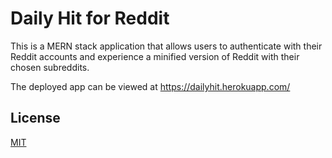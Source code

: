 
# Daily Hit for Reddit

This is a MERN stack application that allows users to authenticate with their Reddit accounts and experience a minified version of Reddit with their chosen subreddits.

The deployed app can be viewed at https://dailyhit.herokuapp.com/


## License

[MIT](https://choosealicense.com/licenses/mit/)


